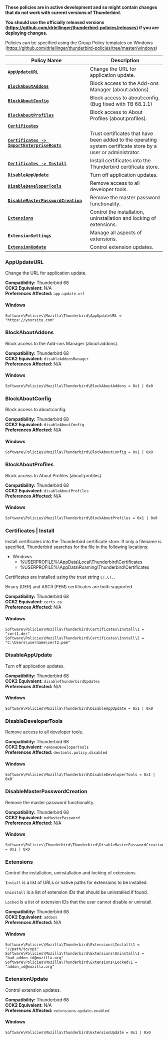 **These policies are in active development and so might contain changes that do not work with current versions of Thunderbird.**

**You should use the officially released versions (https://github.com/drlellinger/thunderbird-policies/releases) if you are deploying changes.**

Policies can be specified using the Group Policy templates on Windows (https://github.com/drlellinger/thunderbird-policies/tree/master/windows)

| Policy Name | Description
| --- | --- |
| **[`AppUpdateURL`](#AppUpdateURL)** | Change the URL for application update.
| **[`BlockAboutAddons`](#blockaboutaddons)** | Block access to the Add-ons Manager (about:addons).
| **[`BlockAboutConfig`](#blockaboutconfig)** | Block access to about:config. (Bug fixed with TB 68.1.1)
| **[`BlockAboutProfiles`](#blockaboutprofiles)** | Block access to About Profiles (about:profiles).
| **[`Certificates`](#certificates)** |
| **[`Certificates -> ImportEnterpriseRoots`](#certificates--importenterpriseroots)** | Trust certificates that have been added to the operating system certificate store by a user or administrator.
| **[`Certificates -> Install`](#certificates--install)** | Install certificates into the Thunderbird certificate store.
| **[`DisableAppUpdate`](#disableappupdate)** | Turn off application updates.
| **[`DisableDeveloperTools`](#disabledevelopertools)** | Remove access to all developer tools.
| **[`DisableMasterPasswordCreation`](#disablemasterpasswordcreation)** | Remove the master password functionality.
| **[`Extensions`](#extensions)** | Control the installation, uninstallation and locking of extensions.
| **`ExtensionSettings`** | Manage all aspects of extensions.
| **[`ExtensionUpdate`](#extensionupdate)** | Control extension updates.

### AppUpdateURL

Change the URL for application update.

**Compatibility:** Thunderbird 68\
**CCK2 Equivalent:** N/A\
**Preferences Affected:** `app.update.url`

#### Windows
```
Software\Policies\Mozilla\Thunderbird\AppUpdateURL = "https://yoursite.com"
```
### BlockAboutAddons

Block access to the Add-ons Manager (about:addons).

**Compatibility:** Thunderbird 68\
**CCK2 Equivalent:** `disableAddonsManager`\
**Preferences Affected:** N/A

#### Windows
```
Software\Policies\Mozilla\Thunderbird\BlockAboutAddons = 0x1 | 0x0
```
### BlockAboutConfig

Block access to about:config.

**Compatibility:** Thunderbird 68\
**CCK2 Equivalent:** `disableAboutConfig`\
**Preferences Affected:** N/A

#### Windows
```
Software\Policies\Mozilla\Thunderbird\BlockAboutConfig = 0x1 | 0x0
```
### BlockAboutProfiles

Block access to About Profiles (about:profiles).

**Compatibility:** Thunderbird 68\
**CCK2 Equivalent:** `disableAboutProfiles`\
**Preferences Affected:** N/A

#### Windows
```
Software\Policies\Mozilla\Thunderbird\BlockAboutProfiles = 0x1 | 0x0
```
### Certificates | Install

Install certificates into the Thunderbird certificate store. If only a filename is specified, Thunderbird searches for the file in the following locations:

- Windows
  - %USERPROFILE%\AppData\Local\Thunderbird\Certificates
  - %USERPROFILE%\AppData\Roaming\Thunderbird\Certificates

Certificates are installed using the trust string `CT,CT,`.

Binary (DER) and ASCII (PEM) certificates are both supported.

**Compatibility:** Thunderbird 68\
**CCK2 Equivalent:** `certs.ca`\
**Preferences Affected:** N/A

#### Windows
```
Software\Policies\Mozilla\Thunderbird\Certificates\Install\1 = "cert1.der"
Software\Policies\Mozilla\Thunderbird\Certificates\Install\2 = "C:\Users\username\cert2.pem"
```
### DisableAppUpdate
Turn off application updates.

**Compatibility:** Thunderbird 68\
**CCK2 Equivalent:** `disableThunderbirdUpdates`\
**Preferences Affected:** N/A

#### Windows
```
Software\Policies\Mozilla\Thunderbird\DisableAppUpdate = 0x1 | 0x0
```
### DisableDeveloperTools
Remove access to all developer tools.

**Compatibility:** Thunderbird 68\
**CCK2 Equivalent:** `removeDeveloperTools`\
**Preferences Affected:** `devtools.policy.disabled`

#### Windows
```
Software\Policies\Mozilla\Thunderbird\DisableDeveloperTools = 0x1 | 0x0`
```
### DisableMasterPasswordCreation
Remove the master password functionality.

**Compatibility:** Thunderbird 68\
**CCK2 Equivalent:** `noMasterPassword`\
**Preferences Affected:** N/A

#### Windows
```
Software\Policies\Thunderbird\Thunderbird\DisableMasterPasswordCreation = 0x1 | 0x0
```
### Extensions
Control the installation, uninstallation and locking of extensions.

`Install` is a list of URLs or native paths for extensions to be installed. 

`Uninstall` is a list of extension IDs that should be uninstalled if found.

`Locked` is a list of extension IDs that the user cannot disable or uninstall.

**Compatibility:** Thunderbird 68\
**CCK2 Equivalent:** `addons`\
**Preferences Affected:** N/A

#### Windows
```
Software\Policies\Mozilla\Thunderbird\Extensions\Install\1 = "//path/to/xpi"
Software\Policies\Mozilla\Thunderbird\Extensions\Uninstall\1 = "bad_addon_id@mozilla.org"
Software\Policies\Mozilla\Thunderbird\Extensions\Locked\1 = "addon_id@mozilla.org"
```
### ExtensionUpdate
Control extension updates.

**Compatibility:** Thunderbird 68\
**CCK2 Equivalent:** N/A\
**Preferences Affected:** `extensions.update.enabled`

#### Windows
```
Software\Policies\Mozilla\Thunderbird\ExtensionUpdate = 0x1 | 0x0
```
